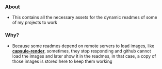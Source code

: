 ### About
- This contains all the necessary assets for the dynamic readmes of some of my projects to work
### Why?
- Because some readmes depend on remote servers to load images, like [**capsule-render**](https://github.com/kyechan99/capsule-render), sometimes, they stop responding and github cannot load the images and later show it in the readmes, in that case, a copy of those images is stored here to keep them working
